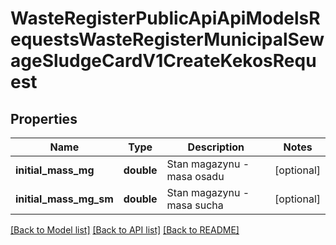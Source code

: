 # WasteRegisterPublicApiApiModelsRequestsWasteRegisterMunicipalSewageSludgeCardV1CreateKekosRequest

## Properties
Name | Type | Description | Notes
------------ | ------------- | ------------- | -------------
**initial_mass_mg** | **double** | Stan magazynu - masa osadu | [optional] 
**initial_mass_mg_sm** | **double** | Stan magazynu - masa sucha | [optional] 

[[Back to Model list]](../README.md#documentation-for-models) [[Back to API list]](../README.md#documentation-for-api-endpoints) [[Back to README]](../README.md)


